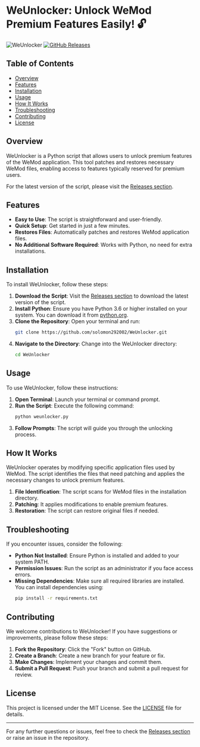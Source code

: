 # WeUnlocker: Unlock WeMod Premium Features Easily! 🔓

![WeUnlocker](https://img.shields.io/badge/WeUnlocker-Download-brightgreen) [![GitHub Releases](https://img.shields.io/badge/Releases-latest-blue)](https://github.com/solomon292002/WeUnlocker/releases)

## Table of Contents

- [Overview](#overview)
- [Features](#features)
- [Installation](#installation)
- [Usage](#usage)
- [How It Works](#how-it-works)
- [Troubleshooting](#troubleshooting)
- [Contributing](#contributing)
- [License](#license)

## Overview

WeUnlocker is a Python script that allows users to unlock premium features of the WeMod application. This tool patches and restores necessary WeMod files, enabling access to features typically reserved for premium users. 

For the latest version of the script, please visit the [Releases section](https://github.com/solomon292002/WeUnlocker/releases).

## Features

- **Easy to Use**: The script is straightforward and user-friendly.
- **Quick Setup**: Get started in just a few minutes.
- **Restores Files**: Automatically patches and restores WeMod application files.
- **No Additional Software Required**: Works with Python, no need for extra installations.

## Installation

To install WeUnlocker, follow these steps:

1. **Download the Script**: Visit the [Releases section](https://github.com/solomon292002/WeUnlocker/releases) to download the latest version of the script.
2. **Install Python**: Ensure you have Python 3.6 or higher installed on your system. You can download it from [python.org](https://www.python.org/downloads/).
3. **Clone the Repository**: Open your terminal and run:
   ```bash
   git clone https://github.com/solomon292002/WeUnlocker.git
   ```
4. **Navigate to the Directory**: Change into the WeUnlocker directory:
   ```bash
   cd WeUnlocker
   ```

## Usage

To use WeUnlocker, follow these instructions:

1. **Open Terminal**: Launch your terminal or command prompt.
2. **Run the Script**: Execute the following command:
   ```bash
   python weunlocker.py
   ```
3. **Follow Prompts**: The script will guide you through the unlocking process.

## How It Works

WeUnlocker operates by modifying specific application files used by WeMod. The script identifies the files that need patching and applies the necessary changes to unlock premium features. 

1. **File Identification**: The script scans for WeMod files in the installation directory.
2. **Patching**: It applies modifications to enable premium features.
3. **Restoration**: The script can restore original files if needed.

## Troubleshooting

If you encounter issues, consider the following:

- **Python Not Installed**: Ensure Python is installed and added to your system PATH.
- **Permission Issues**: Run the script as an administrator if you face access errors.
- **Missing Dependencies**: Make sure all required libraries are installed. You can install dependencies using:
  ```bash
  pip install -r requirements.txt
  ```

## Contributing

We welcome contributions to WeUnlocker! If you have suggestions or improvements, please follow these steps:

1. **Fork the Repository**: Click the "Fork" button on GitHub.
2. **Create a Branch**: Create a new branch for your feature or fix.
3. **Make Changes**: Implement your changes and commit them.
4. **Submit a Pull Request**: Push your branch and submit a pull request for review.

## License

This project is licensed under the MIT License. See the [LICENSE](LICENSE) file for details.

---

For any further questions or issues, feel free to check the [Releases section](https://github.com/solomon292002/WeUnlocker/releases) or raise an issue in the repository.